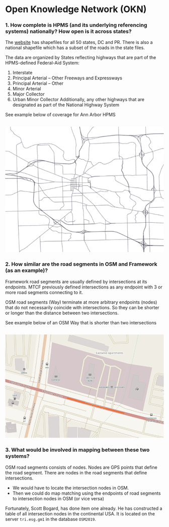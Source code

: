 # Open Knowledge Network (OKN)
### 1. How complete is HPMS (and its underlying referencing systems) nationally? How open is it across states?

The [website](https://www.fhwa.dot.gov/policyinformation/hpms/shapefiles.cfm) has shapefiles for all 50 states, DC and PR. There is also a national shapefile which has a subset of the roads in the state files.

The data are organized by States reflecting highways that are part of the HPMS-defined Federal-Aid System:
1. Interstate
2. Principal Arterial – Other Freeways and Expressways
3. Principal Arterial – Other
4. Minor Arterial
5. Major Collector
6. Urban Minor Collector
Additionally, any other highways that are designated as part of the National Highway System

See example below of coverage for Ann Arbor HPMS

![HPMS for Ann Arbor Area](img/HPMS_A2.png "HPMS for Ann Arbor Area")
---
### 2. How similar are the road segments in OSM and Framework (as an example)?

Framework road segments are usually defined by intersections at its endpoints. MTCF previously defined intersections as any endpoint with 3 or more road segments connecting to it. 

OSM road segments (Way) terminate at more arbitrary endpoints (nodes) that do not necessarily coincide with intersections. So they can be shorter or longer than the distance between two intersections.

See example below of an OSM Way that is shorter than two intersections

![OSM Way for Washtenaw Ave](img/OSM_Way_Washtenaw.png "OSM Way for Washtenaw Ave")
---
### 3. What would be involved in mapping between these two systems?

OSM road segments consists of nodes. Nodes are GPS points that define the road segment. There are nodes in the road segments that define intersections. 
- We would have to locate the intersection nodes in OSM. 
- Then we could do map matching using the endpoints of road segments to intersection nodes in OSM (or vice versa)

Fortunately, Scott Bogard, has done item one already. He has constructed a table of all intersection nodes in the continental USA. It is located on the server `tri.esg.gm1` in the database `OSM2019`.
